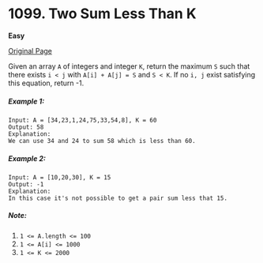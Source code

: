 # 1099. Two Sum Less Than K

**Easy**

[Original Page](https://leetcode.com/problems/two-sum-less-than-k/)

Given an array `A` of integers and integer `K`, return the maximum `S` such that there exists `i < j` with `A[i] + A[j] = S` and `S < K`. If no `i, j` exist satisfying this equation, return -1.

##### Example 1:
```
Input: A = [34,23,1,24,75,33,54,8], K = 60
Output: 58
Explanation: 
We can use 34 and 24 to sum 58 which is less than 60.
```

##### Example 2: 
```
Input: A = [10,20,30], K = 15
Output: -1
Explanation: 
In this case it's not possible to get a pair sum less that 15.
```

##### Note:
1. `1 <= A.length <= 100`
2. `1 <= A[i] <= 1000`
3. `1 <= K <= 2000`
